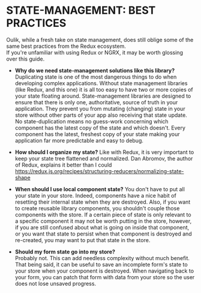 # STATE-MANAGEMENT: BEST PRACTICES #
Oulik, while a fresh take on state management, does still oblige some of the same best practices from the Redux ecosystem.  
If you're unfamiliar with using Redux or NGRX, it may be worth glossing over this guide.

* **Why do we need state-management solutions like this library?**
Duplicating state is one of the most dangerous things to do when developing complex applications. Without state management libraries (like Redux, and this one) it is all too easy to have two or more copies of your state floating around. State-management libraries are designed to ensure that there is only one, authoritative, source of truth in your application. They prevent you from mutating (changing) state in your store without other parts of your app also receiving that state update. No state-duplication means no guess-work concerning which component has the latest copy of the state and which doesn't. Every component has the latest, freshest copy of your state making your application far more predictable and easy to debug.

* **How should I organize my state?**
Like with Redux, it is very important to keep your state tree flattened and normalized. Dan Abromov, the author of Redux, explains it better than I could https://redux.js.org/recipes/structuring-reducers/normalizing-state-shape

* **When should I use local component state?**
 You don't have to put all your state in your store. Indeed, components have a nice habit of resetting their internal state when they are destroyed. Also, if you want to create reusable library components, you shouldn't couple those components with the store. If a certain piece of state is only relevant to a specific component it may not be worth putting in the store, however, if you are still confused about what is going on inside that component, or you want that state to persist when that component is destroyed and re-created, you may want to put that state in the store.

* **Should my form state go into my store?**  
Probably not. This can add needless complexity without much benefit. That being said, it can be useful to save an incomplete form's state to your store when your component is destroyed. When navigating back to your form, you can patch that form with data from your store so the user does not lose unsaved progress.